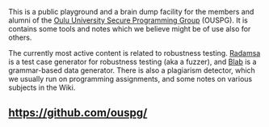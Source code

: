 This is a public playground and a brain dump facility for the members and alumni of the [Oulu University Secure Programming Group](http://www.ee.oulu.fi/research/ouspg) (OUSPG). It is contains some tools and notes which we believe might be of use also for others.

The currently most active content is related to robustness testing. [Radamsa](Radamsa.md) is a test case generator for robustness testing (aka a fuzzer), and [Blab](Blab.md) is a grammar-based data generator. There is also a plagiarism detector, which we usually run on programming assignments, and some notes on various subjects in the Wiki.

## https://github.com/ouspg/ ##
